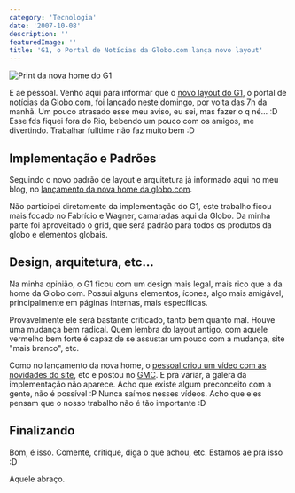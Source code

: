 ```yaml
---
category: 'Tecnologia'
date: '2007-10-08'
description: ''
featuredImage: ''
title: 'G1, o Portal de Notícias da Globo.com lança novo layout'
---
```


![Print da nova home do G1](/assets/images/posts/0_11707095_00.jpg)

E ae pessoal. Venho aqui para informar que o [novo layout do G1](http://www.g1.com.br/), o portal de notícias da [Globo.com](http://www.globo.com/), foi lançado neste domingo, por volta das 7h da manhã. Um pouco atrasado esse meu aviso, eu sei, mas fazer o q né... :D Esse fds fiquei fora do Rio, bebendo um pouco com os amigos, me divertindo. Trabalhar fulltime não faz muito bem :D

## Implementação e Padrões

Seguindo o novo padrão de layout e arquitetura já informado aqui no meu blog, no [lançamento da nova home da globo.com](/portal-globocom-lanca-sua-nova-home).

Não participei diretamente da implementação do G1, este trabalho ficou mais focado no Fabrício e Wagner, camaradas aqui da Globo. Da minha parte foi aproveitado o grid, que será padrão para todos os produtos da globo e elementos globais.

## Design, arquitetura, etc...

Na minha opinião, o G1 ficou com um design mais legal, mais rico que a da home da Globo.com. Possui alguns elementos, ícones, algo mais amigável, principalmente em páginas internas, mais específicas.

Provavelmente ele será bastante criticado, tanto bem quanto mal. Houve uma mudança bem radical. Quem lembra do layout antigo, com aquele vermelho bem forte é capaz de se assustar um pouco com a mudança, site "mais branco", etc.

Como no lançamento da nova home, o [pessoal criou um vídeo com as novidades do site](http://video.globo.com/Videos/Player/Noticias/0,,GIM739537-7823-CONHECA+O+NOVO+G,00.html), etc e postou no [GMC](http://video.globo.com/). E pra variar, a galera da implementação não aparece. Acho que existe algum preconceito com a gente, não é possível :P Nunca saímos nesses vídeos. Acho que eles pensam que o nosso trabalho não é tão importante :D

## Finalizando

Bom, é isso. Comente, critique, diga o que achou, etc. Estamos ae pra isso :D

Aquele abraço.
